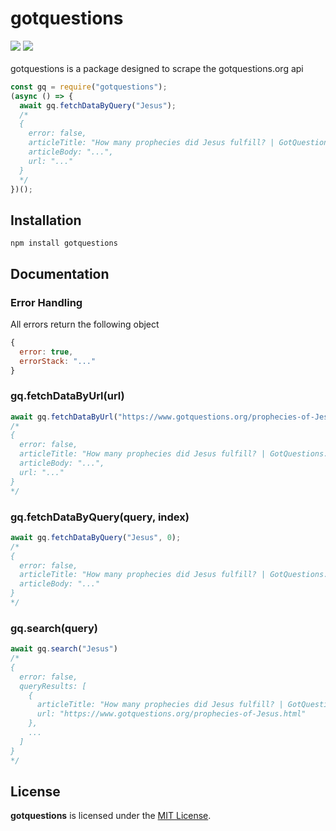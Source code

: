 # gotquestions
<div>
  <img src="https://img.shields.io/github/license/willuhm-js/gotquestions?style=for-the-badge"/>
  <img src="https://img.shields.io/npm/v/gotquestions?style=for-the-badge" />
</div>
<br>
gotquestions is a package designed to scrape the gotquestions.org api

```js
const gq = require("gotquestions");
(async () => {
  await gq.fetchDataByQuery("Jesus");
  /*
  {
    error: false,
    articleTitle: "How many prophecies did Jesus fulfill? | GotQuestions.org",
    articleBody: "...",
    url: "..."
  }
  */
})();
```

## Installation
```
npm install gotquestions
```

## Documentation
### Error Handling
All errors return the following object
```js
{
  error: true,
  errorStack: "..."
}
```

### gq.fetchDataByUrl(url)
```js
await gq.fetchDataByUrl("https://www.gotquestions.org/prophecies-of-Jesus.html");
/*
{
  error: false,
  articleTitle: "How many prophecies did Jesus fulfill? | GotQuestions.org",
  articleBody: "...",
  url: "..."
}
*/
```

### gq.fetchDataByQuery(query, index)
```js
await gq.fetchDataByQuery("Jesus", 0);
/*
{
  error: false,
  articleTitle: "How many prophecies did Jesus fulfill? | GotQuestions.org",
  articleBody: "..."
}
*/
```

### gq.search(query)
```js
await gq.search("Jesus")
/* 
{ 
  error: false,
  queryResults: [
    {
      articleTitle: "How many prophecies did Jesus fulfill? | GotQuestions.org",
      url: "https://www.gotquestions.org/prophecies-of-Jesus.html"
    },
    ...
  ]
}
*/
```

## License
**gotquestions** is licensed under the [MIT License](https://github.com/willuhm-js/gotquestions/blob/master/LICENSE).

